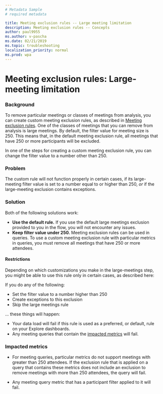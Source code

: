 ```yaml
---
# Metadata Sample
# required metadata

title: Meeting exclusion rules -- Large meeting limitation 
description: Meeting exclusion rules -- Concepts   
author: paul9955
ms.author: v-pascha
ms.date: 02/21/2019
ms.topic: troubleshooting
localization_priority: normal 
ms.prod: wpa
---
```


# Meeting exclusion rules: Large-meeting limitation

### Background

To remove particular meetings or classes of meetings from analysis, you can create custom meeting exclusion rules, as described in [Meeting exclusion rules](meeting-exclusions-intro.md). One of the classes of meetings that you can remove from analysis is large meetings. By default, the filter value for meeting size is 250. This means that, in the default meeting exclusion rule, all meetings that have 250 or more participants will be excluded. 

In one of the steps for creating a custom meeting exclusion rule, you can change the filter value to a number other than 250.

### Problem

The custom rule will not function properly in certain cases, if its large-meeting filter value is set to a number equal to or higher than 250, _or_ if the large-meeting exclusion contains exceptions. 

### Solution

Both of the following solutions work:

 * **Use the default rule.** If you use the default large meetings exclusion provided to you in the flow, you will not encounter any issues.
 * **Keep filter value under 250.** Meeting exclusion rules can be used in queries. To use a custom meeting exclusion rule with particular metrics in queries, you must remove all meetings that have 250 or more attendees.

#### Restrictions

Depending on which customizations you make in the large-meetings step, you might be able to use this rule only in certain cases, as described here:

If you do any of the following:

 * Set the filter value to a number higher than 250
 * Create exceptions to this exclusion
 * Skip the large meetings rule

... these things will happen:

 * Your data load will fail if this rule is used as a preferred, or default, rule on your Explore dashboards.
 * Any meeting queries that contain the [impacted metrics](#impacted-metrics) will fail. 

### Impacted metrics

 * For meeting queries, particular metrics do not support meetings with greater than 250 attendees. If the exclusion rule that is applied on a query that contains these metrics does not include an exclusion to remove meetings with more than 250 attendees, the query will fail. 

<!--
The impacted metrics are: 

<List of metrics here> FOR THIS, PUT "PARTICULAR QUERIES IN MEETING QUERIES"
-->
 * Any meeting query metric that has a participant filter applied to it will fail. 
